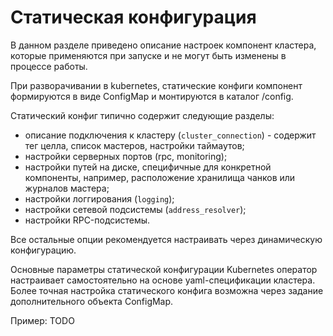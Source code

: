 # Статическая конфигурация

В данном разделе приведено описание настроек компонент кластера, которые применяются при запуске и не могут быть изменены в процессе работы.

При разворачивании в kubernetes, статические конфиги компонент формируются в виде ConfigMap и монтируются в каталог /config.

Статический конфиг типично содержит следующие разделы:
- описание подключения к кластеру (`cluster_connection`) - содержит тег целла, список мастеров, настройки таймаутов;
- настройки серверных портов (rpc, monitoring);
- настройки путей на диске, специфичные для конкретной компоненты, например, расположение хранилища чанков или журналов мастера;
- настройки логгирования (`logging`);
- настройки сетевой подсистемы (`address_resolver`);
- настройки RPC-подсистемы.
 
Все остальные опции рекомендуется настраивать через динамическую конфигурацию.

Основные параметры статической конфигурации Kubernetes оператор настраивает самостоятельно на основе yaml-спецификации кластера.
Более точная настройка статического конфига возможна через задание дополнительного объекта ConfigMap.

Пример: TODO

